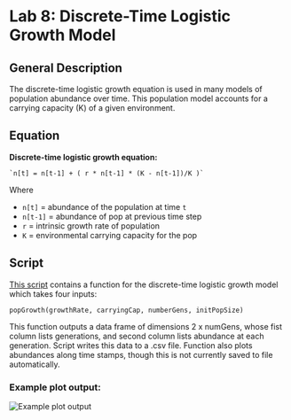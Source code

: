 # Lab 8: Discrete-Time Logistic Growth Model 

## General Description 
The discrete-time logistic growth equation is used in many models of population abundance over time. This population model accounts for a carrying capacity (K) of a given environment. 

## Equation 
**Discrete-time logistic growth equation:**

    `n[t] = n[t-1] + ( r * n[t-1] * (K - n[t-1])/K )`

Where
* `n[t]` = abundance of the population at time `t`
* `n[t-1]` = abundance of pop at previous time step 
* `r` = intrinsic growth rate of population 
* `K` = environmental carrying capacity for the pop 

## Script
[This script]() contains a function for the discrete-time logistic growth model which takes four inputs: 

`popGrowth(growthRate, carryingCap, numberGens, initPopSize)`

This function outputs a data frame of dimensions 2 x numGens, whose fist column lists generations, and second column lists abundance at each generation. Script writes this data to a .csv file. Function also plots abundances along time stamps, though this is not currently saved to file automatically. 

### Example plot output: 
![Example plot output]()